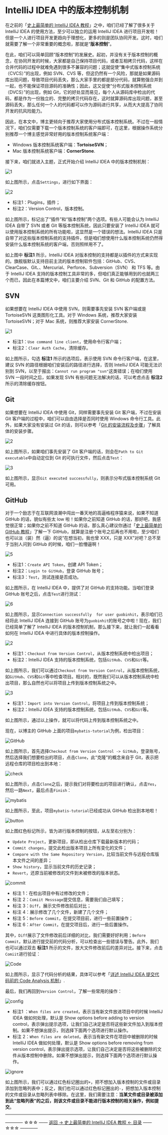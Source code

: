 # IntelliJ IDEA 中的版本控制机制

在之前的「[史上最简单的 IntelliJ IDEA 教程](https://github.com/guobinhit/intellij-idea-tutorial/blob/master/README.md)」之中，咱们已经了解了很多关于 IntelliJ IDEA 的使用方法，至少可以独立的运用 IntelliJ IDEA 进行项目开发啦！但是一个人进行项目开发更趋向于理想化，更多的则是团队协同开发。这时，咱们就需要了解一个非常重要的概念啦，那就是“**版本控制**”。

在此，咱们可以简单回顾“版本控制”的发展史。起初，并没有关于版本控制的概念，在协同开发的时候，大家都是自己保持项目代码，或者互相拷贝代码，这样在合并代码的过程中就难免遇到很多不兼容的问题；这就促使“集中式版本控制系统（CVCS）”的出现，例如 SVN、CVS 等，但这仍然有一个风险，那就是如果源码库出现问题，导致项目代码丢失，那么大家手里的都是部分代码，就算勉强合并到一起，也不能保证项目源码的准确性；因此，这又促使“分布式版本控制系统（DVCS）”的出现，例如 Git，它的好处显而易见，每个人从源码库中检出的代码，都是作为一份独立的、完整的拷贝代码存在，这时就算源码库出现问题，甚至源码丢失，那么任何一个人的代码都可以作为源码进行共享，从而大大提高了协同开发的抗风险能力。

因此，在本文中，博主更倾向于推荐大家使用分布式版本控制系统。不过在一般情况下，咱们仅需要下载一个版本控制系统的客户端即可，在这里，根据操作系统分别推荐一个博主感觉非常好用的版本控制系统客户端：

 - Windows 版本控制系统客户端：**TortoiseSVN**；
 - Mac 版本控制系统客户端：**CornerStone**.

接下来，咱们就进入主题，正式开始介绍 IntelliJ IDEA 中的版本控制机制：

![1](http://img.blog.csdn.net/20170423212204772)

如上图所示，点击`Settings`，进行如下界面：

![2](http://img.blog.csdn.net/20170423213242461)

 - 标注1：Plugins，插件；
 - 标注2：Version Control，版本控制。

如上图所示，标记出了“插件”和“版本控制”两个选项。有些人可能会认为 IntelliJ IDEA 自带了 SVN 或者 Git 等版本控制系统，因此只要安装了 IntelliJ IDEA 就可以使用版本控制系统的所有功能啦，这显然是一个错误的想法。IntelliJ IDEA 只是自带了对这些版本控制系统的支持插件，但是咱们想使用什么版本控制系统仍然得安装什么版本控制系统的客户端，否则照样用不了。

如上图中 **标注1** 所示，IntelliJ IDEA 对版本控制的支持都是以插件的方式来实现的。旗舰版默认支持目前主流的版本控制软件包括：GitHub、CVS、ClearCase、Git、、Mercurial、Perforce、Subversion（SVN） 和 TFS 等。由于 IntelliJ IDEA 支持的版本控制工具非常的多，但咱们真正能够用到的也就两三个而已，因此在本篇博文中，咱们主要介绍 SVN、Git 和 GitHub 的配置方法。

SVN
---
如果想要在 IntelliJ IDEA 中使用 SVN，则需要事先安装 SVN 客户端或是 TortoiseSVN 这类图形化工具。对于 Windows 系统，推荐大家安装 TortoiseSVN；对于 Mac 系统，则推荐大家安装 CornerStone. 

![1](http://img.blog.csdn.net/20170424201139349)

 - 标注1：`Use command line client`，使用命令行客户端；
 - 标注2：`Clear Auth Cache`，清除缓存。

如上图所示，勾选 **标注1** 所示的选项后，表示使用 SVN 命令行客户端，在这里，建议 SVN 的路径根据咱们安装后的路径进行选择，否则 IntelliJ IDEA 可能无法识别到 SVN，以至于报出：`Cannot run program "svn"`这类错误；在咱们使用 SVN 一段时间之后，如果发现 SVN 有些问题无法解决的话，可以考虑点击 **标注2** 所示的清除缓存按钮。



Git
---
如果想要在 IntelliJ IDEA 中使用 Git，同样需要事先安装 Git 客户端，不过在安装 Git 客户端的过程中，咱们可以自由选择是否同时使用 Windows 命令行工具。此外，如果大家没有安装过 Git 的话，则可以参考「[Git 的安装流程及步骤](http://blog.csdn.net/qq_35246620/article/details/68951724)」了解具体的安装步骤。

![2](http://img.blog.csdn.net/20170424204304631)

如上图所示，如果咱们事先安装了 Git 客户端的话，则会在`Path to Git executable`中自动定位到 Git 的可执行文件，然后点击`Test`：

![3](http://img.blog.csdn.net/20170424204335725)

如上图所示，显示`Git executed successfully`，则表示分布式版本控制系统 Git 可用。


GitHub
------
对于一个励志于在互联网浪潮中闯出一番天地的高逼格程序猿来说，如果不知道 GitHub 的话，貌似有些太 low 啦！如果你之前知道 GitHub 的话，那好吧，我感觉很正常；如果你之前不知道 GitHub 的话，那么真心建议你通过「[史上最简单的 GitHub 教程](http://blog.csdn.net/qq_35246620/article/details/66973794)」了解一下 GitHub，就算是注册个账号之后再也不用啦，至少咱们也可以淡（装）然（逼）的说“在想当初，我也曾 XXX，只是 XXX”对吧？总不至于当别人问到 GitHub 的时候，咱们一脸懵逼啊！

![5](http://img.blog.csdn.net/20170424210151546)

 - 标注1：`Create API Token`，创建 API Token；
 - 标注2：`Login to GitHub`，登录 GitHub 账号；
 - 标注3：`Test`，测试连接是否成功。

如上图所示，在 IntelliJ IDEA 中，提供了对 GitHub 的支持功能。当咱们登录 GitHub 账号之后，点击`Test`进行测试：

![6](http://img.blog.csdn.net/20170424210750399)

如上图所示，显示`Connection successfully  for user guobinhit`，表示咱们已经将此 IntelliJ IDEA 连接到 GitHub 账号为`guobinhit`的账号之中啦！现在，我们已经简单了解了 IntelliJ IDEA 的版本控制机制，那么接下来，就让我们一起看看如何在 IntelliJ IDEA 中进行具体的版本控制操作。

![2](http://img.blog.csdn.net/20170426133629655)

 - 标注1：`Checkout from Version Control`，从版本控制系统中检出项目；
 - 标注2：IntelliJ IDEA 支持的版本控制系统，包括`GitHub`、`CVS`和`Git`等。

如上图所示，我们可以通过`Checkout from Version Control`，从版本控制系统，如`GitHub`、`CVS`和`Git`等中检查项目。相对的，既然我们可以从版本控制系统中检出项目，那么自然也可以将项目上传到版本控制系统之中。

![3](http://img.blog.csdn.net/20170426135104913)

- 标注1：`Import into Version Control`，将项目上传到版本控制系统；
- 标注2：IntelliJ IDEA 支持的版本控制系统，包括`GitHub`、`CVS`和`Git`等。

如上图所示，通过以上操作，就可以将代码上传到版本控制系统之中。

现在，以博主的 GitHub 上面的项目`mybatis-tutorial`为例，检出项目：

![GitHub](http://img.blog.csdn.net/20170929135933683)

如上图所示，首先选择`Checkout from Version Control -> GitHub`，登录账号，然后选择我们想要检出的项目，点击`Clone`，此“克隆”的概念来自于 Git，表示把远程仓库的项目检出到本地：

![check](http://img.blog.csdn.net/20170929150517240)

如上图所示，点击`Clone`之后，提示我们对将要检出的项目进行确认，点击`Yes`，然后一路`Next`，最后点击`Finish`：

![mybatis](http://img.blog.csdn.net/20170929150843075)

如上图所示，至此，项目`mybatis-tutorial`已经成功从 GitHub 检出到本地啦！

![button](http://img.blog.csdn.net/20170929150945326)

如上图红色标记所示，皆为进行版本控制的按钮，从左至右分别为：

- `Update Project`，更新项目，即从检出仓库下载最新版本的代码；
- `Commit changes`，提交此检出版本项目上所有变化的文件；
- `Compare with the Same Repository Version`，比较当前文件与远程仓库版本文件之间的差异；
- `Show history`，显示当前文件的历史记录；
- `Revert`，还原当前被修改的文件到未被修改的版本状态。

![commit](http://img.blog.csdn.net/20170929153436644)

- 标注 1：在检出项目中有过修改的文件；
- 标注 2：`Comiit Messsage`提交信息，需要我们自己填写；
- 标注 3：`Diff`，展示文件修改前后对比；
- 标注 4：展示修改了几个文件，新建了几个文件；
- 标注 5：`Before Commit`，在提交项目前，进行一些前置操作；
- 标注 6：`After Commit`，在提交项目后，进行一些后置操作。

其中，`Diff`展示了文件修改前后详细的对比，我们需要好好利用；`Before Commit`，默认进行提交前的代码分析，可以检查出一些错误与警告。此外，我们也可以通过双击 **标注1** 所示的文件，放大文件修改前后的差异对比。接下来，点击`Comiit`进行验证：

![Code](http://img.blog.csdn.net/20170929154539552)

如上图所示，显示了代码分析的结果，具体可以参考「[详述 IntelliJ IDEA 提交代码前的 Code Analysis 机制](https://github.com/guobinhit/intellij-idea-tutorial/blob/master/articles-of-idea/code-analysis.md)」.

最后，我们再回到`Version Control`，了解一些常用的操作：

![config](http://img.blog.csdn.net/20170929154738667)

- 标注1 ：`When files are created`，表示当有新文件放进项目中的时候 IntelliJ IDEA 做如何处理，默认是 Show options before adding to version control，表示弹出提示选项，让我们自己决定是否将这些新文件加入到版本控制。如果不想弹出提示，则选择下面两个选项进行默认操作。
- 标注 2：`When files are deleted`，表示当有新文件在项目中被删除的时候 IntelliJ IDEA 做如何处理，默认是 Show options before removing from version control，表示弹出提示选项，让我们自己决定是否将这些被删除的文件从版本控制中删除。如果不想弹出提示，则选择下面两个选项进行默认操作。

![ignore](http://img.blog.csdn.net/20170929154754290)

如上图所示，我们可以通过红色标记圈出的`+`，把不想加入版本控制的文件或目录添加到忽略列表中；反之，我们也可以通过红色标记圈出的`-`，把想加入版本控制的文件或目录从忽略列表中移除。在这里，我们需要注意：**当某文件或目录被添加到此“忽略列表”的之后，则该文件或目录不能进行版本控制的相关操作，例如提交**。

----------
———— ☆☆☆ —— [返回 -> 史上最简单的 IntelliJ IDEA 教程 <- 目录](https://github.com/guobinhit/intellij-idea-tutorial/blob/master/README.md) —— ☆☆☆ ————
